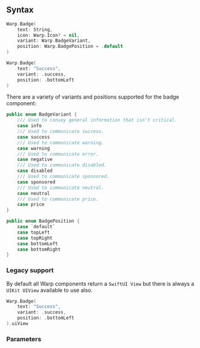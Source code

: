 
## Syntax

```swift example
Warp.Badge(
    text: String,
    icon: Warp.Icon? = nil,
    variant: Warp.BadgeVariant,
    position: Warp.BadgePosition = .default
)
```

```swift example
Warp.Badge(
    text: "Success",
    variant: .success,
    position: .bottomLeft
)
```

There are a variety of variants and positions supported for the badge component:

```swift example
public enum BadgeVariant {
    /// Used to convey general information that isn’t critical.
    case info
    /// Used to communicate success.
    case success
    /// Used to communicate warning.
    case warning
    /// Used to communicate error.
    case negative
    /// Used to communicate disabled.
    case disabled
    /// Used to communicate sponsored.
    case sponsored
    /// Used to communicate neutral.
    case neutral
    /// Used to communicate price.
    case price
}

public enum BadgePosition {
    case `default`
    case topLeft
    case topRight
    case bottomLeft
    case bottomRight
}
```

### Legacy support

By default all Warp components return a `SwiftUI View` but there is always a `UIKit UIView` available to use also.

```swift exmaple
Warp.Badge(
    text: "Success",
    variant: .success,
    position: .bottomLeft
).uiView
```

### Parameters

<api-table type=iOS component="Badge" />